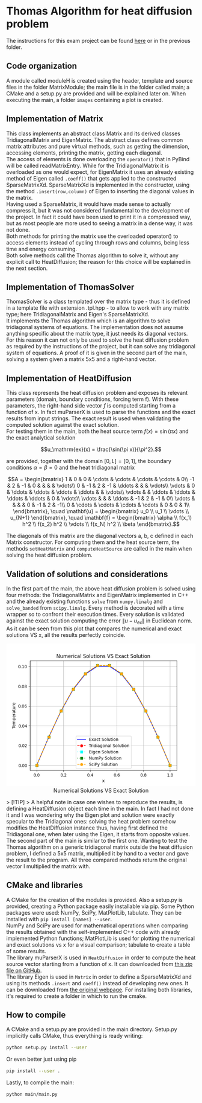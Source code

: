 # Thomas Algorithm for heat diffusion problem

The instructions for this exam project can be found [here](https://github.com/pcafrica/advanced_programming_2023-2024/blob/main/exams/2024-02-13/part2.md) or in the previous folder.

## Code organization
A module called moduleH is created using the header, template and source files in the folder MatrixModule; the main file is in the folder called main; a CMake and a setup.py are provided and will be explained later on. When executing the main, a folder `images` containing a plot is created.

## Implementation of Matrix
This class implements an abstract class Matrix and its derived classes TridiagonalMatrix and EigenMatrix. The abstract class defines common matrix attributes and pure virtual methods, such as getting the dimension, accessing elements, printing the matrix, getting each diagonal.<br>
The access of elements is done overloading the `operator()` that in PyBind will be called readMatrixEntry. While for the TridiagonalMatrix it is overloaded as one would expect, for EigenMatrix it uses an already existing method of Eigen called `.coeff()` that gets applied to the constructed SparseMatrixXd. SparseMatrixXd is implemented in the constructor, using the method `.insert(row,column)` of Eigen to inserting the diagonal values in the matrix.<br>
Having used a SparseMatrix, it would have made sense to actually compress it, but it was not considered fundamental to the development of the project. In fact it could have been used to print it in a compressed way, but as most people are more used to seeing a matrix in a dense way, it was not done.<br>
Both methods for printing the matrix use the overloaded operator() to access elements instead of cycling through rows and columns, being less time and energy consuming.<br>
Both solve methods call the Thomas algorithm to solve it, without any explicit call to HeatDiffusion; the reason for this choice will be explained in the next section.

## Implementation of ThomasSolver
ThomasSolver is a class templated over the matrix type - thus it is defined in a template file with extension .tpl.hpp - to allow to work with any matrix type; here TridiagonalMatrix and Eigen's SparseMatrixXd.<br>
It implements the Thomas algorithm which is an algorithm to solve tridiagonal systems of equations. The implementation does not assume anything specific about the matrix type, it just needs its diagonal vectors.<br>
For this reason it can not only be used to solve the heat diffusion problem as required by the instructions of the project, but it can solve any tridiagonal system of equations. A proof of it is given in the second part of the main, solving a system given a matrix 5x5 and a right-hand vector.

## Implementation of HeatDiffusion
This class represents the heat diffusion problem and exposes its relevant parameters (domain, boundary conditions, forcing term f).
With these parameters, the right-hand side vector $f$ is computed starting from a function of x. In fact muParserX is used to parse the functions and the exact results from input strings. The exact result is used when validating the computed solution against the exact solution.<br>
For testing them in the main, both the heat source term $f(x) = \sin(\pi x)$ and the exact analytical solution
```math
u_\mathrm{ex}(x) = \frac{\sin(\pi x)}{\pi^2}.
```
are provided, together with the domain $[0,L] = [0,1]$, the boundary conditions $\alpha = \beta = 0$ and the heat tridiagonal matrix
```math
A = \begin{bmatrix}
1 & 0 & 0 & \cdots & \cdots & \cdots & \cdots & 0\\
-1 & 2 & -1 & 0 & & & & \vdots\\
0 & -1 & 2 & -1 & \ddots & & & \vdots\\
\vdots & 0 & \ddots & \ddots & \ddots & \ddots & & \vdots\\
\vdots & & \ddots & \ddots & \ddots & \ddots & 0 & \vdots\\
\vdots & & & \ddots & -1 & 2 & -1 & 0\\
\vdots & & & & 0 & -1 & 2 & -1\\
0 & \cdots & \cdots  & \cdots & \cdots & 0 & 0 & 1\\
\end{bmatrix},
\quad
\mathbf{u} = \begin{bmatrix}
u_0 \\
u_1 \\
\vdots \\
u_{N+1}
\end{bmatrix},
\quad
\mathbf{f} = \begin{bmatrix}
\alpha \\
f(x_1) h^2 \\
f(x_2) h^2 \\
\vdots \\
f(x_N) h^2 \\
\beta
\end{bmatrix}.
```
The diagonals of this matrix are the diagonal vectors a, b, c defined in each Matrix constructor. For computing them and the heat source term, the methods `setHeatMatrix` and `computeHeatSource` are called in the main when solving the heat diffusion problem.

## Validation of solutions and considerations
In the first part of the main, the above heat diffusion problem is solved using four methods: the TridiagonalMatrix and EigenMatrix implemented in C++ and the already existing functions `solve` from `numpy.linalg` and `solve_banded` from `scipy.linalg`. Every method is decorated with a time wrapper so to confront their execution times. Every solution is validated against the exact solution computing the error $\left\|u - u_\mathrm{ex}\right\|$ in Euclidean norm.<br>
As it can be seen from this plot that compares the numerical and exact solutions VS x, all the results perfectly coincide.
<p align="center">
  <img src="images/NumericalVSExactSolution.png" /><br>
 Numerical Solutions VS Exact Solution
</p>
> [!TIP]
> A helpful note in case one wishes to reproduce the results, is defining a HeatDiffusion object each time in the main. In fact I had not done it and I was wondering why the Eigen plot and solution were exactly specular to the Tridiagonal ones: solving the heat problem somehow modifies the HeatDiffusion instance thus, having first defined the Tridiagonal one, when later using the Eigen, it starts from opposite values.<br>
The second part of the main is similar to the first one. Wanting to test the Thomas algorithm on a generic tridiagonal matrix outside the heat diffusion problem, I defined a 5x5 matrix, multiplied it by hand to a vector and gave the result to the program. All three compared methods return the original vector I multiplied the matrix with.

## CMake and libraries
A CMake for the creation of the modules is provided. Also a setup.py is provided, creating a Python package easily installable via pip.
Some Python packages were used: NumPy, SciPy, MatPlotLib, tabulate. They can be installed with `pip install [names] --user`.<br>
NumPy and SciPy are used for mathematical operations when comparing the results obtained with the self-implemented C++ code with already implemented Python functions; MatPlotLib is used for plotting the numerical and exact solutions vs x for a visual comparison; tabulate to create a table of some results.<br>
The library muParserX is used in `HeatDiffusion` in order to compute the heat source vector starting from a function of x. It can downloaded from [this zip file on GitHub](https://github.com/beltoforion/muparserx/archive/refs/tags/v4.0.12.tar.gz).<br>
The library Eigen is used in `Matrix` in order to define a SparseMatrixXd and using its methods `.insert` and `coeff()` instead of developing new ones. It can be downloaded from [the original webpage](https://eigen.tuxfamily.org/index.php?title=Main_Page). 
For installing both libraries, it's required to create a folder in which to run the cmake.  

## How to compile
A CMake and a setup.py are provided in the main directory. Setup.py implicitly calls CMake, thus everything is ready writing:
```bash
python setup.py install --user
```
Or even better just using pip
```bash
pip install --user .
```
Lastly, to compile the main:
```bash
python main/main.py
```

